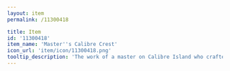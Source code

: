 ```yaml
---
layout: item
permalink: /11300418

title: Item
id: '11300418'
item_name: 'Master''s Calibre Crest'
icon_url: 'item/icon/11300418.png'
tooltip_description: 'The work of a master on Calibre Island who crafted gear for Runeblades for many years. Ishura used this when he became a Runeblade.'
---
```

